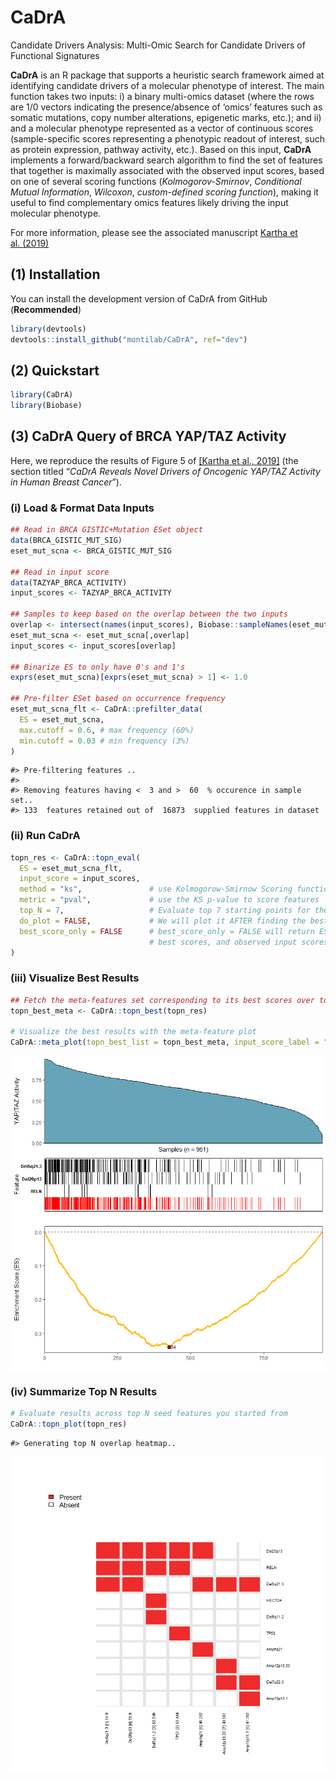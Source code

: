 
<!-- README.md is generated from README.Rmd. Please edit that file -->

# CaDrA

<!-- badges: start -->
<!-- [![R-CMD-check](https://github.com/montilab/CaDrA/workflows/R-CMD-check/badge.svg)](https://github.com/montilab/CaDrA/actions) -->
<!-- badges: end -->

Candidate Drivers Analysis: Multi-Omic Search for Candidate Drivers of
Functional Signatures

**CaDrA** is an R package that supports a heuristic search framework
aimed at identifying candidate drivers of a molecular phenotype of
interest. The main function takes two inputs: i) a binary multi-omics
dataset (where the rows are 1/0 vectors indicating the presence/absence
of ‘omics’ features such as somatic mutations, copy number alterations,
epigenetic marks, etc.); and ii) and a molecular phenotype represented
as a vector of continuous scores (sample-specific scores representing a
phenotypic readout of interest, such as protein expression, pathway
activity, etc.). Based on this input, **CaDrA** implements a
forward/backward search algorithm to find the set of features that
together is maximally associated with the observed input scores, based
on one of several scoring functions (*Kolmogorov-Smirnov*, *Conditional
Mutual Information*, *Wilcoxon*, *custom-defined scoring function*),
making it useful to find complementary omics features likely driving the
input molecular phenotype.

For more information, please see the associated manuscript [Kartha et
al. (2019)](https://www.frontiersin.org/articles/10.3389/fgene.2019.00121/full)

## (1) Installation

You can install the development version of CaDrA from GitHub
(**Recommended**)

``` r
library(devtools)
devtools::install_github("montilab/CaDrA", ref="dev")
```

## (2) Quickstart

``` r
library(CaDrA)
library(Biobase)
```

## (3) CaDrA Query of BRCA YAP/TAZ Activity

Here, we reproduce the results of Figure 5 of [\[Kartha et al.,
2019\]](https://www.frontiersin.org/articles/10.3389/fgene.2019.00121/full)
(the section titled “*CaDrA Reveals Novel Drivers of Oncogenic YAP/TAZ
Activity in Human Breast Cancer*”).

### (i) Load & Format Data Inputs

``` r
## Read in BRCA GISTIC+Mutation ESet object
data(BRCA_GISTIC_MUT_SIG)
eset_mut_scna <- BRCA_GISTIC_MUT_SIG

## Read in input score
data(TAZYAP_BRCA_ACTIVITY)
input_scores <- TAZYAP_BRCA_ACTIVITY

## Samples to keep based on the overlap between the two inputs
overlap <- intersect(names(input_scores), Biobase::sampleNames(eset_mut_scna))
eset_mut_scna <- eset_mut_scna[,overlap]
input_scores <- input_scores[overlap]

## Binarize ES to only have 0's and 1's
exprs(eset_mut_scna)[exprs(eset_mut_scna) > 1] <- 1.0

## Pre-filter ESet based on occurrence frequency
eset_mut_scna_flt <- CaDrA::prefilter_data(
  ES = eset_mut_scna,
  max.cutoff = 0.6, # max frequency (60%)
  min.cutoff = 0.03 # min frequency (3%)
) 
```

    #> Pre-filtering features ..
    #> 
    #> Removing features having <  3 and >  60  % occurence in sample set..
    #> 133  features retained out of  16873  supplied features in dataset

### (ii) Run CaDrA

``` r
topn_res <- CaDrA::topn_eval(
  ES = eset_mut_scna_flt,
  input_score = input_scores,
  method = "ks",               # use Kolmogorow-Smirnow Scoring function 
  metric = "pval",             # use the KS p-value to score features
  top_N = 7,                   # Evaluate top 7 starting points for the search
  do_plot = FALSE,             # We will plot it AFTER finding the best hits
  best_score_only = FALSE      # best_score_only = FALSE will return ESet, its corresponding
                               # best scores, and observed input scores for top 7 features searches
)
```

### (iii) Visualize Best Results

``` r
## Fetch the meta-features set corresponding to its best scores over top N features searches
topn_best_meta <- CaDrA::topn_best(topn_res)

# Visualize the best results with the meta-feature plot
CaDrA::meta_plot(topn_best_list = topn_best_meta, input_score_label = "YAP/TAZ Activity")
```

<img src="README_files/figure-gfm/visualize.best-1.png" style="display: block; margin: auto;" />

### (iv) Summarize Top N Results

``` r
# Evaluate results across top N seed features you started from
CaDrA::topn_plot(topn_res) 
```

    #> Generating top N overlap heatmap..

<img src="README_files/figure-gfm/summarize-1.png" style="display: block; margin: auto;" />
